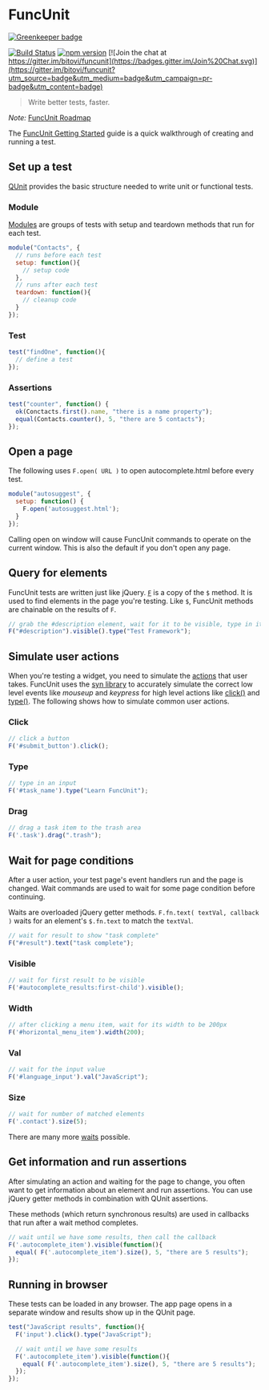 <!--
@hide title

@constructor FuncUnit
@group actions Actions
@group css CSS
@group dimensions Dimensions
@group manipulation Manipulation
@group traversal Traversal
@group waits Waits
@group utilities Utilities

-->
# FuncUnit

[![Greenkeeper badge](https://badges.greenkeeper.io/bitovi/funcunit.svg)](https://greenkeeper.io/)

[![Build Status](https://travis-ci.org/bitovi/funcunit.svg?branch=master)](https://travis-ci.org/bitovi/funcunit)
[![npm version](https://badge.fury.io/js/funcunit.svg)](https://badge.fury.io/js/funcunit)
[![Join the chat at https://gitter.im/bitovi/funcunit](https://badges.gitter.im/Join%20Chat.svg)](https://gitter.im/bitovi/funcunit?utm_source=badge&utm_medium=badge&utm_campaign=pr-badge&utm_content=badge)
> Write better tests, faster.

*Note:* [FuncUnit Roadmap](http://forum.javascriptmvc.com/#Topic/32525000001436023)

The [FuncUnit Getting Started](http://funcunit.com/guides/Guides.guides.start.html) guide is a quick walkthrough of creating and running a test.

## Set up a test

[QUnit](http://docs.jquery.com/Qunit) provides the basic structure needed to write unit or functional tests.

### Module

[Modules](http://docs.jquery.com/QUnit/module#namelifecycle) are groups of tests with setup and teardown methods that run for each test.

```js
module("Contacts", {
  // runs before each test
  setup: function(){
    // setup code
  },
  // runs after each test
  teardown: function(){
    // cleanup code
  }
});
```

### Test

```js
test("findOne", function(){
  // define a test
});
```

### Assertions

```js
test("counter", function() {
  ok(Conctacts.first().name, "there is a name property");
  equal(Contacts.counter(), 5, "there are 5 contacts");
});
```

## Open a page

The following uses `F.open( URL )` to open autocomplete.html before every test.

```js
module("autosuggest", {
  setup: function() {
    F.open('autosuggest.html');
  }
});
```

Calling open on window will cause FuncUnit commands to operate on the current window.  This is also the default if you don't open any page.


## Query for elements

FuncUnit tests are written just like jQuery. [`F`](http://funcunit.com/guides/funcunit.finding.html) is a copy of the `$` method. It is used to find elements in the page you're testing. Like `$`, FuncUnit methods are chainable on the results of `F`.

```js
// grab the #description element, wait for it to be visible, type in it
F("#description").visible().type("Test Framework");
```

## Simulate user actions

When you're testing a widget, you need to simulate the [actions](http://funcunit.com/guides/Guides.actions.html) that user takes.  FuncUnit uses the
[syn library](https://github.com/bitovi/syn) to accurately simulate the correct low level events like _mouseup_ and _keypress_ for high
level actions like [click()](http://funcunit.com/docs/FuncUnit.prototype.click.html) and [type()](http://funcunit.com/docs/FuncUnit.prototype.type.html).  The following shows how to simulate common user actions.

### Click

```js
// click a button
F('#submit_button').click();
```

### Type

```js
// type in an input
F('#task_name').type("Learn FuncUnit");
```

### Drag

```js
// drag a task item to the trash area
F('.task').drag(".trash");
```

## Wait for page conditions

After a user action, your test page's event handlers run and the page is changed.
Wait commands are used to wait for some page condition before continuing.

Waits are overloaded jQuery getter methods.  `F.fn.text( textVal, callback )`
waits for an element's `$.fn.text` to match the `textVal`.

```js
// wait for result to show "task complete"
F("#result").text("task complete");
```

### Visible

```js
// wait for first result to be visible
F('#autocomplete_results:first-child').visible();
```

### Width

```js
// after clicking a menu item, wait for its width to be 200px
F('#horizontal_menu_item').width(200);
```

### Val

```js
// wait for the input value
F('#language_input').val("JavaScript");
```

### Size

```js
// wait for number of matched elements
F('.contact').size(5);
```

There are many more [waits](http://funcunit.com/guides/Guides.waits.html) possible.


<h2 id="get">Get information and run assertions</h2>

After simulating an action and waiting for the page to change, you often want to get information
about an element and run assertions.  You can use jQuery getter methods in combination with QUnit assertions.

These methods (which return synchronous results) are used in callbacks that run after a wait method completes.

```js
// wait until we have some results, then call the callback
F('.autocomplete_item').visible(function(){
  equal( F('.autocomplete_item').size(), 5, "there are 5 results");
});
```

<h2 id="browser">Running in browser</h2>

These tests can be loaded in any browser.  The app page opens in a separate window and results show up in the QUnit page.

```js
test("JavaScript results", function(){
  F('input').click().type("JavaScript");

  // wait until we have some results
  F('.autocomplete_item').visible(function(){
    equal( F('.autocomplete_item').size(), 5, "there are 5 results");
  });
});
```
